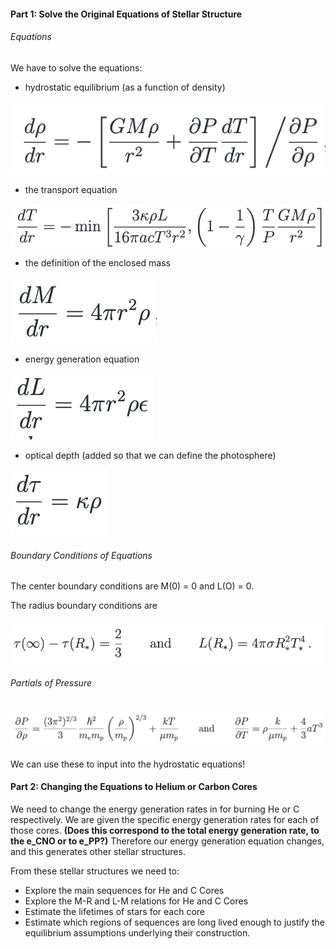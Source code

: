 
#### Part 1: Solve the Original Equations of Stellar Structure

###### Equations

We have to solve the equations:
* hydrostatic equilibrium (as a function of density)

![](./PlanPictures/hydrostatic.png)

* the transport equation

![](./PlanPictures/transport.png)


* the definition of the enclosed mass

![](./PlanPictures/mass.png)

* energy generation equation

![](./PlanPictures/energy.png)

* optical depth (added so that we can define the photosphere)

![](./PlanPictures/optical.png)


###### Boundary Conditions of Equations

The center boundary conditions are M(0) = 0 and L(O) = 0.

The radius boundary conditions are

![](./PlanPictures/radiusboundary.png)

###### Partials of Pressure

![](./PlanPictures/partials.png)

We can use these to input into the hydrostatic equations!

#### Part 2: Changing the Equations to Helium or Carbon Cores

We need to change the energy generation rates in for burning He or C respectively. We are given the specific energy generation rates for each of those cores. **(Does this correspond to the total energy generation rate, to the e_CNO or to e_PP?)** Therefore our energy generation equation changes, and this generates other stellar structures.

From these stellar structures we need to:
* Explore the main sequences for He and C Cores
* Explore the M-R and L-M relations for He and C Cores
* Estimate the lifetimes of stars for each core
* Estimate which regions of sequences are long lived enough to justify the equilibrium assumptions underlying their construction.
